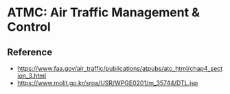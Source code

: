 # ATMC: Air Traffic Management & Control

## Reference
- https://www.faa.gov/air_traffic/publications/atpubs/atc_html/chap4_section_3.html
- https://www.molit.go.kr/sroa/USR/WPGE0201/m_35744/DTL.jsp
